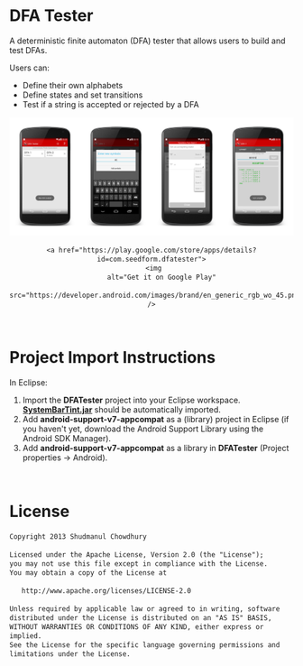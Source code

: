DFA Tester
=

A deterministic finite automaton (DFA) tester that allows users to build and test DFAs.

Users can:
<ul>
<li>Define their own alphabets</li>
<li>Define states and set transitions</li>
<li>Test if a string is accepted or rejected by a DFA</li>
</ul>

<div align="center">
	<img src="screenshots.png"></p>
	
	<a href="https://play.google.com/store/apps/details?id=com.seedform.dfatester">
      <img 
         alt="Get it on Google Play"
         src="https://developer.android.com/images/brand/en_generic_rgb_wo_45.png" />
   </a>
</div>

<br>

Project Import Instructions
=

In Eclipse:
<ol>
<li>Import the <b>DFATester</b> project into your Eclipse workspace. <a href="https://github.com/jgilfelt/SystemBarTint"><b>SystemBarTint.jar</b></a> should be automatically imported.</li>

<li>Add <b>android-support-v7-appcompat</b> as a (library) project in Eclipse (if you haven't yet, download the Android Support Library using the Android SDK Manager).</li>

<li>Add <b>android-support-v7-appcompat</b> as a library in <b>DFATester</b> (Project properties -> Android).</li>
</ul>
</ol>

<br>

License
=
```
Copyright 2013 Shudmanul Chowdhury

Licensed under the Apache License, Version 2.0 (the "License");
you may not use this file except in compliance with the License.
You may obtain a copy of the License at

   http://www.apache.org/licenses/LICENSE-2.0

Unless required by applicable law or agreed to in writing, software
distributed under the License is distributed on an "AS IS" BASIS,
WITHOUT WARRANTIES OR CONDITIONS OF ANY KIND, either express or implied.
See the License for the specific language governing permissions and
limitations under the License.
```
